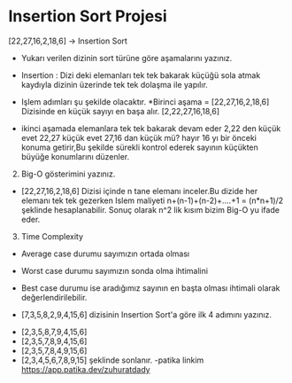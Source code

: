 # Insertion Sort Projesi
 
 [22,27,16,2,18,6] -> Insertion Sort

* Yukarı verilen dizinin sort türüne göre aşamalarını yazınız.

* Insertion : Dizi deki elemanları tek tek bakarak küçüğü sola atmak kaydıyla dizinin üzerinde tek tek dolaşma ile yapılır.
* Işlem adımları şu şekilde olacaktır.
*Birinci aşama =
[22,27,16,2,18,6] Dizisinde en küçük sayıyı en başa alır.
[2,22,27,16,18,6]

* ikinci aşamada elemanlara tek tek bakarak devam eder 2,22 den küçük evet 22,27 küçük evet 27,16 dan küçük mü? hayır 16 yı bir önceki konuma getirir,Bu şekilde sürekli kontrol ederek sayının küçükten büyüğe konumlarını düzenler.

2. Big-O gösterimini yazınız.

* [22,27,16,2,18,6] Dizisi içinde n tane elemanı inceler.Bu dizide her elemanı tek tek gezerken Islem maliyeti n+(n-1)+(n-2)+....+1 = (n*n+1)/2 şeklinde hesaplanabilir.
 Sonuç olarak n^2 lik kısım bizim Big-O yu ifade eder.

 3. Time Complexity 
 
* Average case durumu sayımızın ortada olması 
* Worst case durumu sayımızın sonda olma ihtimalini 
* Best case durumu ise aradığımız sayının en başta olması ihtimali olarak değerlendirilebilir.

* [7,3,5,8,2,9,4,15,6] dizisinin Insertion Sort'a göre ilk 4 adımını yazınız.
- [2,3,5,8,7,9,4,15,6]
- [2,3,5,7,8,9,4,15,6]
- [2,3,5,7,8,4,9,15,6]
- [2,3,4,5,6,7,8,9,15] şeklinde sonlanır.
-patika linkim https://app.patika.dev/zuhuratdady